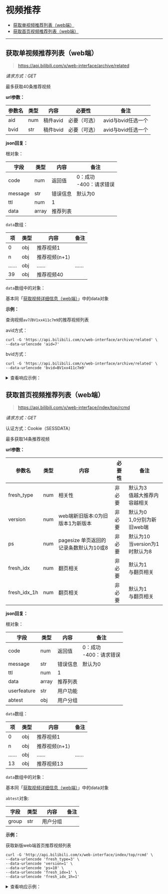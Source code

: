 # 视频推荐

- [获取单视频推荐列表（web端）](#获取单视频推荐列表（web端）)  
- [获取首页视频推荐列表（web端）](#获取首页视频推荐列表（web端）)

---

## 获取单视频推荐列表（web端）

> https://api.bilibili.com/x/web-interface/archive/related

*请求方式：GET* 

最多获取40条推荐视频

**url参数：**

| 参数名 | 类型 | 内容     | 必要性       | 备注               |
| ------ | ---- | -------- | ------------ | ------------------ |
| aid    | num  | 稿件avid | 必要（可选） | avid与bvid任选一个 |
| bvid   | str  | 稿件bvid | 必要（可选） | avid与bvid任选一个 |

**json回复：**

根对象：

| 字段    | 类型   | 内容     | 备注                         |
| ------- | ------ | -------- | ---------------------------- |
| code    | num    | 返回值   | 0：成功 <br />-400：请求错误 |
| message | str    | 错误信息 | 默认为0                      |
| ttl     | num    | 1        |                  |
| data    | array | 推荐列表 |                              |

`data`数组：

| 项   | 类型 | 内容          | 备注 |
| ---- | ---- | ------------- | ---- |
| 0    | obj  | 推荐视频1     |      |
| n    | obj  | 推荐视频(n+1) |      |
| ……   | obj  | ……            | ……   |
| 39   | obj  | 推荐视频40    |      |

`data`数组中的对象：

基本同「[获取视频详细信息（web端）](info.md#获取视频详细信息（web端）)」中的data对象

**示例：**

查询视频`av7`/`BV1xx411c7m9`的推荐视频列表

avid方式：

```shell
curl -G 'https://api.bilibili.com/x/web-interface/archive/related' \
--data-urlencode 'aid=7'
```

bvid方式：

```shell
curl -G 'https://api.bilibili.com/x/web-interface/archive/related' \
--data-urlencode 'bvid=BV1xx411c7m9'
```

<details>
<summary>查看响应示例：</summary>

```json
{
	"code": 0,
	"message": "0",
	"ttl": 1,
	"data": [{
		"aid": 21322566,
		"videos": 1,
		"tid": 124,
		"tname": "趣味科普人文",
		"copyright": 1,
		"pic": "http://i2.hdslb.com/bfs/archive/37f383ac35d386af1fc578108ad643e5952ff66a.jpg",
		"title": "bilibili上市宣传视频",
		"pubdate": 1522205992,
		"ctime": 1522205994,
		"desc": "今天晚上9点30分（北京时间），bilibili将在美国纳斯达克（NASDAQ）证券交易所挂牌上市。",
		"state": 0,
		"attribute": 16768,
		"duration": 155,
		"rights": {
			"bp": 0,
			"elec": 0,
			"download": 0,
			"movie": 0,
			"pay": 0,
			"hd5": 1,
			"no_reprint": 1,
			"autoplay": 1,
			"ugc_pay": 0,
			"is_cooperation": 0,
			"ugc_pay_preview": 0,
			"no_background": 0
		},
		"owner": {
			"mid": 208259,
			"name": "陈睿",
			"face": "http://i2.hdslb.com/bfs/face/8920e6741fc2808cce5b81bc27abdbda291655d3.png"
		},
		"stat": {
			"aid": 21322566,
			"view": 2129084,
			"danmaku": 51108,
			"reply": 18119,
			"favorite": 46524,
			"coin": 85223,
			"share": 16669,
			"now_rank": 0,
			"his_rank": 1,
			"like": 95621,
			"dislike": 0
		},
		"dynamic": "今天晚上9点30分（北京时间），bilibili将在美国纳斯达克（NASDAQ）证券交易所挂牌上市。",
		"cid": 35063529,
		"dimension": {
			"width": 1920,
			"height": 1080,
			"rotate": 0
		},
		"bvid": ""
	}, {
		"aid": 271,
		"videos": 1,
		"tid": 53,
		"tname": "",
		"copyright": 1,
		"pic": "http://i1.hdslb.com/bfs/archive/a5980672f3d03e8292148748a63de99cd45679d3.jpg",
		"title": "弹幕测试专用",
		"pubdate": 1249886475,
		"ctime": 1497344798,
		"desc": "给职人发射弹幕定位用.",
		"state": 0,
		"attribute": 32768,
		"duration": 4558,
		"rights": {
			"bp": 0,
			"elec": 0,
			"download": 0,
			"movie": 0,
			"pay": 0,
			"hd5": 0,
			"no_reprint": 0,
			"autoplay": 1,
			"ugc_pay": 0,
			"is_cooperation": 0,
			"ugc_pay_preview": 0,
			"no_background": 0
		},
		"owner": {
			"mid": 2,
			"name": "碧诗",
			"face": "http://i1.hdslb.com/bfs/face/3e60b20604b6fdc7d081eb6a1ec72aa47c5a3964.jpg"
		},
		"stat": {
			"aid": 271,
			"view": 2532266,
			"danmaku": 699214,
			"reply": 10224,
			"favorite": 34927,
			"coin": 9712,
			"share": 3586,
			"now_rank": 0,
			"his_rank": 182,
			"like": 27257,
			"dislike": 0
		},
		"dynamic": "",
		"cid": 3659795,
		"dimension": {
			"width": 0,
			"height": 0,
			"rotate": 0
		},
		"bvid": ""
	}, {
		"aid": 106,
		"videos": 1,
		"tid": 26,
		"tname": "音MAD",
		"copyright": 2,
		"pic": "http://i2.hdslb.com/bfs/archive/34d8fdf08d1fe28c229dec2fd122815a1d012908.jpg",
		"title": "最终鬼畜蓝蓝路",
		"pubdate": 1350316631,
		"ctime": 1497348932,
		"desc": "sm2057168 把这个音mad的图腾和支柱从UP的怒火中搬出来重新立好，这是我所能做的最后的事情了。",
		"state": 0,
		"attribute": 32768,
		"duration": 318,
		"rights": {
			"bp": 0,
			"elec": 0,
			"download": 0,
			"movie": 0,
			"pay": 0,
			"hd5": 0,
			"no_reprint": 0,
			"autoplay": 1,
			"ugc_pay": 0,
			"is_cooperation": 0,
			"ugc_pay_preview": 0,
			"no_background": 0
		},
		"owner": {
			"mid": 8839,
			"name": "TSA",
			"face": "http://i0.hdslb.com/bfs/face/0ef5daf622bf4789034b3c15147a45e11c48c9b3.jpg"
		},
		"stat": {
			"aid": 106,
			"view": 7607070,
			"danmaku": 212896,
			"reply": 41521,
			"favorite": 200705,
			"coin": 51673,
			"share": 38049,
			"now_rank": 0,
			"his_rank": 22,
			"like": 148550,
			"dislike": 0
		},
		"dynamic": "",
		"cid": 3635863,
		"dimension": {
			"width": 0,
			"height": 0,
			"rotate": 0
		},
		"bvid": ""
	}, {
		"aid": 50025934,
		"videos": 1,
		"tid": 122,
		"tname": "野生技术协会",
		"copyright": 1,
		"pic": "http://i0.hdslb.com/bfs/archive/af534399612085dbd916381b3377b18c765fab2d.png",
		"title": "B站又一位Lv9的up诞生了",
		"pubdate": 1555829289,
		"ctime": 1555829289,
		"desc": "要不关注一下？",
		"state": 0,
		"attribute": 16512,
		"duration": 45,
		"rights": {
			"bp": 0,
			"elec": 0,
			"download": 0,
			"movie": 0,
			"pay": 0,
			"hd5": 0,
			"no_reprint": 1,
			"autoplay": 1,
			"ugc_pay": 0,
			"is_cooperation": 0,
			"ugc_pay_preview": 0,
			"no_background": 0
		},
		"owner": {
			"mid": 174161216,
			"name": "血色红茶Xenomprph",
			"face": "http://i1.hdslb.com/bfs/face/5a5ececb9b7a688751024c60063ba5853bed7e1e.jpg"
		},
		"stat": {
			"aid": 50025934,
			"view": 159595,
			"danmaku": 62,
			"reply": 153,
			"favorite": 301,
			"coin": 1059,
			"share": 55,
			"now_rank": 0,
			"his_rank": 0,
			"like": 1219,
			"dislike": 0
		},
		"dynamic": "",
		"cid": 87577929,
		"dimension": {
			"width": 2560,
			"height": 1440,
			"rotate": 0
		},
		"bvid": ""
	},
	…………
	]
}
```

</details>


## 获取首页视频推荐列表（web端）

> https://api.bilibili.com/x/web-interface/index/top/rcmd

*请求方式：GET*

认证方式：Cookie（SESSDATA）

最多获取14条推荐视频

**url参数：**  

| 参数名          | 类型  | 内容                        | 必要性 | 备注                           |
|--------------|-----|---------------------------|-----|------------------------------|
| fresh_type   | num | 相关性                      | 非必要 | 默认为3 <br /> 值越大推荐内容越相关       | 
| version      | num | web端新旧版本:0为旧版本1为新版本       | 非必要 | 默认为0 <br /> 1,0分别为新旧web端     |
| ps           | num | pagesize 单页返回的记录条数默认为10或8 | 非必要 | 默认为10 <br /> 当version为1时默认为8 |
| fresh_idx    | num | 翻页相关                      | 非必要 | 默认为1 <br /> 与翻页相关            |
| fresh_idx_1h | num | 翻页相关                      | 非必要 | 默认为1 <br /> 与翻页相关            |

**json回复：**

根对象：

| 字段          | 类型    | 内容   | 备注                   |
|-------------|-------|------|----------------------|
| code        | num   | 返回值  | 0：成功 <br />-400：请求错误 |
| message     | str   | 错误信息 | 默认为0                 |
| ttl         | num   | 1    |                      |
| data        | array | 推荐列表 |                      |
| userfeature | str   | 用户功能 |                      |
| abtest      | obj   | 用户分组 |                      |

`data`数组：

| 项   | 类型 | 内容        | 备注 |
|-----| ---- |-----------| ---- |
| 0   | obj  | 推荐视频1     |      |
| n   | obj  | 推荐视频(n+1) |      |
| ……  | obj  | ……        | ……   |
| 13  | obj  | 推荐视频13    |      |

`data`数组中的对象：

基本同「[获取视频详细信息（web端）](info.md#获取视频详细信息（web端）)」中的data对象

`abtest`对象:

| 字段    | 类型  | 内容   | 备注  |
|-------|-----|------|-----|
| group | str | 用户分组 |     |

**示例：**

获取新版web端首页推荐视频列表

```shell
curl -G 'http://api.bilibili.com/x/web-interface/index/top/rcmd' \
--data-urlencode 'fresh_type=3' \
--data-urlencode 'version=1' \
--data-urlencode 'ps=10' \
--data-urlencode 'fresh_idx=1' \
--data-urlencode 'fresh_idx_1h=1'
```

<details>
<summary>查看响应示例：</summary>

```json
{
  "code": 0,
  "message": "0",
  "ttl": 1,
  "data": {
    "item": [
      {
        "id": 511495739,
        "bvid": "BV1Cu411z7mG",
        "cid": 717978243,
        "goto": "av",
        "uri": "http://www.bilibili.com/video/BV1Cu411z7mG",
        "pic": "http://i2.hdslb.com/bfs/archive/e05f487bc9f26baa568f10fe69a0e1ea5e0fbc23.jpg",
        "title": "请大家助力我的梦想！为凑够10万赞，在街头唱《Be Crazy For Me》！",
        "duration": 199,
        "pubdate": 1652605500,
        "owner": {
          "mid": 1723817,
          "name": "樱萍Apple",
          "face": "http://i2.hdslb.com/bfs/face/6e0fa1bdbbf7e0dd929d968df3b57ca99d187e25.jpg"
        },
        "stat": {
          "view": 263169,
          "like": 39871,
          "danmaku": 543
        },
        "avfeature": "{\"ctr\":0.192554,\"wdur\":2.323159,\"duration\":213.318313,\"wdlks\":0.685926,\"multi_score_0\":0.452564,\"multi_score_1\":0.112414,\"multi_score_2\":0.03976,\"rankscore\":13.906487,\"av_play\":258890,\"av_like\":39224,\"av_coin\":7165,\"reason_type\":3,\"av_feature\":\"|real_matchtype -1  |s_e online_av2av_v2  |source_len 1  |m_k_w 0  \"}",
        "isfollowed": 0,
        "rcmdreason": {
          "content": "3万点赞",
          "reasontype": 3
        },
        "showinfo": 1,
        "trackid": "web_pegasus_0.shylf-ai-recsys-1355.165525355529.398"
      }
      ......
    ],
    "userfeature": "{\"enter_rank\":1500,\"is_fallback\":0,\"s_fresh_idx\":41,\"s_fresh_idx_session\":31,\"s_session_idx\":1,\"fresh_idx\":1,\"fresh_idx_1h\":1}",
    "abtest": {
      "group": "b"
    }
  }
}
```

</details>